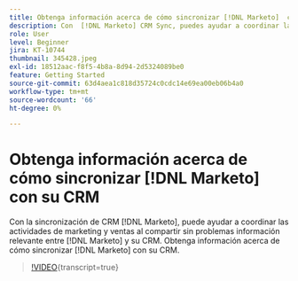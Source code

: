 ```yaml
---
title: Obtenga información acerca de cómo sincronizar [!DNL Marketo]  con su CRM
description: Con  [!DNL Marketo] CRM Sync, puedes ayudar a coordinar las actividades de marketing y ventas al compartir sin problemas información relevante entre [!DNL Marketo] y tu CRM. Obtenga información acerca de cómo sincronizar [!DNL Marketo]  con su CRM.
role: User
level: Beginner
jira: KT-10744
thumbnail: 345428.jpeg
exl-id: 18512aac-f8f5-4b8a-8d94-2d5324089be0
feature: Getting Started
source-git-commit: 63d4aea1c818d35724c0cdc14e69ea00eb06b4a0
workflow-type: tm+mt
source-wordcount: '66'
ht-degree: 0%

---
```


# Obtenga información acerca de cómo sincronizar [!DNL Marketo] con su CRM

Con la sincronización de CRM [!DNL Marketo], puede ayudar a coordinar las actividades de marketing y ventas al compartir sin problemas información relevante entre [!DNL Marketo] y su CRM. Obtenga información acerca de cómo sincronizar [!DNL Marketo] con su CRM.

>[!VIDEO](https://video.tv.adobe.com/v/3412035/?quality=12&learn=on&captions=spa){transcript=true}
